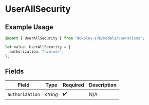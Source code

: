 # UserAllSecurity

## Example Usage

```typescript
import { UserAllSecurity } from "dokploy-sdk/models/operations";

let value: UserAllSecurity = {
  authorization: "<value>",
};
```

## Fields

| Field              | Type               | Required           | Description        |
| ------------------ | ------------------ | ------------------ | ------------------ |
| `authorization`    | *string*           | :heavy_check_mark: | N/A                |